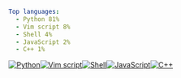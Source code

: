 ``` yaml
Top languages:
  - Python 81%
  - Vim script 8%
  - Shell 4%
  - JavaScript 2%
  - C++ 1%
```

[![Python](https://via.placeholder.com/145x10/3572A5/?text=+)](https://github.com/search?l=Python&q=user%3Aqiz-li+language%3APython&type=code)[![Vim script](https://via.placeholder.com/14x10/199f4b/?text=+)](https://github.com/search?l=Vim+script&q=user%3Aqiz-li+language%3AVimscript&type=code)[![Shell](https://via.placeholder.com/7x10/89e051/?text=+)](https://github.com/search?l=Shell&q=user%3Aqiz-li+language%3AShell&type=code)[![JavaScript](https://via.placeholder.com/3x10/f1e05a/?text=+)](https://github.com/search?l=JavaScript&q=user%3Aqiz-li+language%3AJavaScript&type=code)[![C++](https://via.placeholder.com/1x10/f34b7d/?text=+)](https://github.com/search?l=C++&q=user%3Aqiz-li+language%3AC++&type=code)
